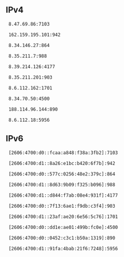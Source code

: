 ## IPv4
```
 8.47.69.86:7103
```
```
 162.159.195.101:942
```
```
 8.34.146.27:864
```
```
 8.35.211.7:988
```
```
 8.39.214.126:4177
```
```
 8.35.211.201:903
```
```
 8.6.112.162:1701
```
```
 8.34.70.50:4500
```
```
 188.114.96.144:890
```
```
 8.6.112.18:5956
```

## IPv6
```
 [2606:4700:d0::fcaa:a848:f38a:3fb2]:7103
```
```
 [2606:4700:d1::8a26:e1bc:b420:6f7b]:942
```
```
 [2606:4700:d0::577c:0256:48e2:379c]:864
```
```
 [2606:4700:d1::8d63:9b09:f325:b096]:988
```
```
 [2606:4700:d1::d844:f7ab:08e4:931f]:4177
```
```
 [2606:4700:d0::7f13:6ae1:f9db:c3f4]:903
```
```
 [2606:4700:d1::23af:ae20:6e56:5c76]:1701
```
```
 [2606:4700:d0::dd1e:ae01:499b:fc0e]:4500
```
```
 [2606:4700:d0::0452:c3c1:b50a:1319]:890
```
```
 [2606:4700:d1::91fa:4bab:21f6:7248]:5956
```
